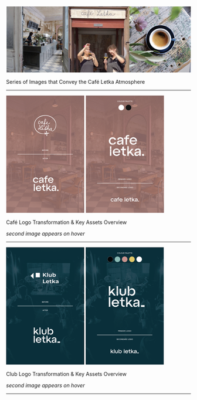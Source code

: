 ![Images to Convey the Letka Atmosphere](Letka-image.png)

Series of Images that Convey the Café Letka Atmosphere

---

![Café Logo Transformation Overview](logo-cafe-static-s.png)
![Café Key Assets Overview](logo-cafe-hover-s.png)

Café Logo Transformation & Key Assets Overview

*second image appears on hover*

---

![Club Logo Transformation Overview](logo-klub-static-s.png)
![Club Key Assets Overview](logo-klub-hover-s.png)

Club Logo Transformation & Key Assets Overview

*second image appears on hover*

---
